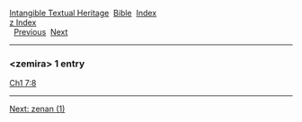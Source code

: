 [Intangible Textual Heritage](../../index)  [Bible](../index) 
[Index](index)   
[z Index](_z_)  
  [Previous](c12766)  [Next](c12768) 

------------------------------------------------------------------------

### &lt;zemira&gt; 1 entry

[Ch1 7:8](../kjv/ch1007.htm#008)  

------------------------------------------------------------------------

[Next: zenan (1)](c12768)
